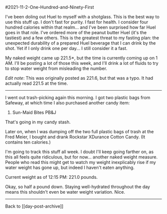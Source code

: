 #2021-11-2-One-Hundred-and-Ninety-First

I've been doling out Huel to myself with a shotglass.  This is the best way to use this stuff up.  I don't fast for purity.  I fast for health.  I consider four hundred calories within that realm... and I've been surprised how far Huel goes in that role.  I've ordered more of the peanut butter Huel (it's the tastiest) and a few others.  This is the greatest threat to my fasting plan: the unexpected durability of a prepared Huel beverage that I can drink by the shot.  Yet if I only drink one per day...  I still consider it a fast.

My naked weight came up 221.5*, but the time is currently coming up on 1 AM.  I'll be posting a lot of those this week, and I'll drink a lot of fluids to try to stop water weight from misleading the number.

*Edit note*:  This was originally posted as 221.6, but that was a typo.  It had actually read 221.5 at the time.

---
I went out trash-picking again this morning.  I got two plastic bags from Safeway, at which time I also purchased another candy item:
1. Sun-Maid Bites PB&J

That's going in my candy stash.

Later on, when I was dumping off the two full plastic bags of trash at the Fred Meier, I bought and drank Rockstar XDurance Cotton Candy.  (It contains ten calories.)

I'm going to track this stuff all week.  I doubt I'll keep going farther on, as this all feels quite ridiculous, but for now...  another naked weight measure.  People who read this might get to watch my weight inexplicably rise if my water weight has gone up, but indeed I haven't eaten anything.

Current weight as of 12:15 PM:  221.0 pounds.

Okay, so half a pound down.  Staying well-hydrated throughout the day means this shouldn't even be water weight variation.  Nice.

---
Back to [[day-post-archive]]
